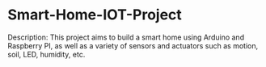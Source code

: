 # Smart-Home-IOT-Project
Description: This project aims to build a smart home using Arduino and Raspberry PI, as well as a variety of sensors and actuators such as motion, soil, LED, humidity, etc.
